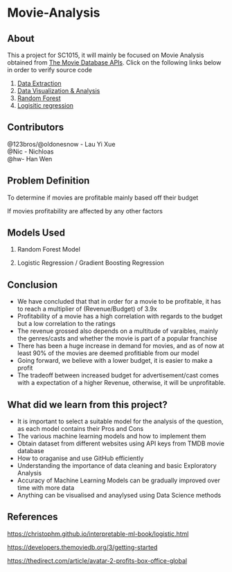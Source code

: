 # Movie-Analysis

## About
This a project for SC1015, it will mainly be focused on Movie Analysis obtained from [The Movie Database APIs](https://developers.themoviedb.org/3/getting-started/introduction). Click on the following links below in order to verify source code
1. [Data Extraction](https://github.com/123bros/Movie-Analysis/blob/main/data-extraction-v2.ipynb)
2. [Data Visualization & Analysis](https://github.com/123bros/Movie-Analysis/blob/main/Untitled1.ipynb)
3. [Random Forest](https://github.com/123bros/Movie-Analysis/blob/main/Random%20Forest%20Regression.ipynb)
4. [Logisitic regression](https://github.com/123bros/Movie-Analysis/blob/main/Logistical_regression-checkpoint.ipynb)

## Contributors
@123bros/@oldonesnow - Lau Yi Xue  
@Nic - Nichloas  
@hw- Han Wen

## Problem Definition
To determine if movies are profitable mainly based off their budget

If movies profitability are affected by any other factors

## Models Used
1. Random Forest Model

2. Logistic Regression / Gradient Boosting Regression

## Conclusion
- We have concluded that that in order for a movie to be profitable, it has to reach a multiplier of (Revenue/Budget) of 3.9x
- Profitability of a movie has a high correlation with regards to the budget but a low correlation to the ratings
- The revenue grossed also depends on a multitude of varaibles, mainly the genres/casts and whether the movie is part of a popular franchise
- There has been a huge increase in demand for movies, and as of now at least 90% of the movies are deemed profitiable from our model
- Going forward, we believe with a lower budget, it is easier to make a profit
- The tradeoff between increased budget for advertisement/cast comes with a expectation of a higher Revenue, otherwise, it will be unprofitable.

## What did we learn from this project?
- It is important to select a suitable model for the analysis of the question, as each model contains their Pros and Cons
- The various machine learning models and how to implement them
- Obtain dataset from different websites using API keys from TMDB movie database
- How to oraganise and use GitHub efficiently
- Understanding the importance of data cleaning and basic Exploratory Analysis 
- Accuracy of Machine Learning Models can be gradually improved over time with more data
- Anything can be visualised and anaylysed using Data Science methods


## References

https://christophm.github.io/interpretable-ml-book/logistic.html

https://developers.themoviedb.org/3/getting-started

https://thedirect.com/article/avatar-2-profits-box-office-global


